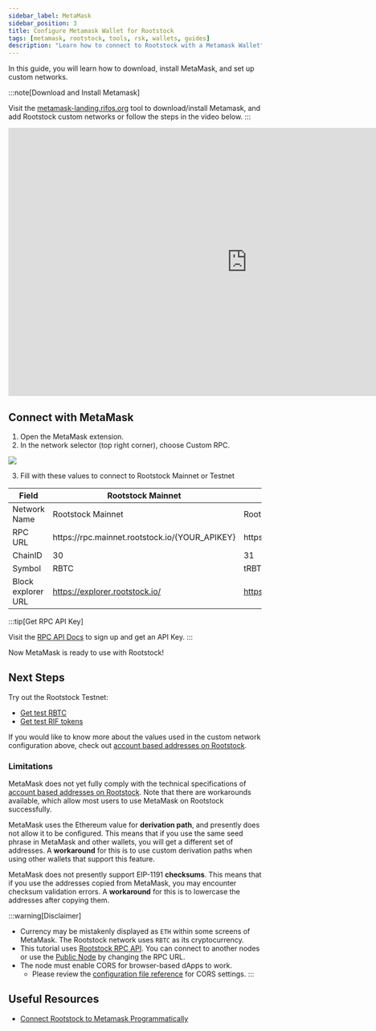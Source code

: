 ```yaml
---
sidebar_label: MetaMask
sidebar_position: 3
title: Configure Metamask Wallet for Rootstock
tags: [metamask, rootstock, tools, rsk, wallets, guides]
description: "Learn how to connect to Rootstock with a Metamask Wallet"
---
```


In this guide, you will learn how to download, install MetaMask, and set up custom networks.

:::note[Download and Install Metamask]

Visit the [metamask-landing.rifos.org](https://metamask-landing.rifos.org/) tool to download/install Metamask, and add Rootstock custom networks or follow the steps in the video below.
:::

<div class="video-container">
  <iframe width="949" height="534" src="https://youtube.com/embed/VyPewQoWhn0" frameborder="0" allow="accelerometer; autoplay; encrypted-media; gyroscope; picture-in-picture" allowfullscreen></iframe>
</div>

## Connect with MetaMask

1. Open the MetaMask extension.
2. In the network selector (top right corner), choose Custom RPC.

  <div styles="text-align: center">
    <img class="metamask-screenshot" src="/img/tools/metamask/metamask.png"></img>
  </div>

3. Fill with these values to connect to Rootstock Mainnet or Testnet                            

<table class="table">
  <thead>
    <tr>
      <th scope="col">Field</th>
      <th scope="col">Rootstock Mainnet</th>
      <th scope="col">Rootstock Testnet</th>
    </tr>
  </thead>
  <tbody>
    <tr>
      <td>Network Name</td>
      <td>Rootstock Mainnet</td>
      <td>Rootstock Testnet</td>
    </tr>
    <tr>
      <td>RPC URL</td>
      <td>https://rpc.mainnet.rootstock.io/{YOUR_APIKEY}</td>
      <td>https://rpc.testnet.rootstock.io/{YOUR_APIKEY}</td>
    </tr>
    <tr>
      <td>ChainID</td>
      <td>30</td>
      <td>31</td>
    </tr>
    <tr>
      <td>Symbol</td>
      <td>RBTC</td>
      <td>tRBTC</td>
    </tr>
    <tr>
      <td>Block explorer URL</td>
      <td><a href="https://explorer.rootstock.io/" target="_blank">https://explorer.rootstock.io/</a></td>
      <td><a href="https://explorer.testnet.rootstock.io/" target="_blank">https://explorer.testnet.rootstock.io/</a></td>
    </tr>
  </tbody>
</table>

:::tip[Get RPC API Key]

Visit the [RPC API Docs](/developers/rpc-api/) to sign up and get an API Key.
:::

Now MetaMask is ready to use with Rootstock!

## Next Steps

Try out the Rootstock Testnet:
- [Get test RBTC](https://faucet.rootstock.io)
- [Get test RIF tokens](https://faucet.rifos.org)

If you would like to know more about the values used in the
custom network configuration above, check out
[account based addresses on Rootstock](/concepts/account-based-addresses/).

### Limitations

MetaMask does not yet fully comply with the technical specifications
of [account based addresses on Rootstock](/concepts/account-based-addresses/).
Note that there are workarounds available,
which allow most users to use MetaMask on Rootstock successfully.

MetaMask uses the Ethereum value for **derivation path**,
and presently does not allow it to be configured.
This means that if you use the same seed phrase in MetaMask and other wallets,
you will get a different set of addresses.
A **workaround** for this is to use custom derivation paths
when using other wallets that support this feature.

MetaMask does not presently support EIP-1191 **checksums**.
This means that if you use the addresses copied from MetaMask,
you may encounter checksum validation errors.
A **workaround** for this is to lowercase the addresses after copying them.

:::warning[Disclaimer]

- Currency may be mistakenly displayed as `ETH` within some screens of MetaMask.
  The Rootstock network uses `RBTC` as its cryptocurrency.
- This tutorial uses [Rootstock RPC API](/developers/rpc-api/).
  You can connect to another nodes or use the [Public Node](/node-operators/public-nodes/) by changing the RPC URL.
- The node must enable CORS for browser-based dApps to work.
  - Please review the [configuration file reference](/node-operators/setup/configuration/) for CORS settings.
:::

## Useful Resources
- [Connect Rootstock to Metamask Programmatically](/resources/tutorials/rootstock-metamask/)